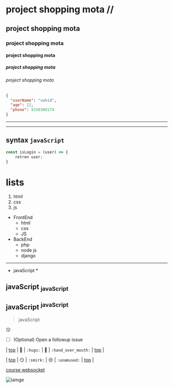 # project shopping mota //

## project shopping mota

### project shopping mota

#### project shopping mota

##### project shopping mota

###### project shopping mota

```json
{
  "userName": "vahid",
  "age": 22,
  "phone": 9150300174
}
```

---

---

## syntax `javaScript`

```javaScript
const isLogin = (user) => {
    retren user;
}
```

# lists

1. html
2. css
3. js

- FrontEnd
  - html
  - css
  - JS
- BackEnd
  - php
  - node js
  - django

---

- javaScript \*

## javaScript <sub>javaScript</sub>

## javaScript <sup>javaScript</sup>

> javaScript

:kissing:

- [ ] \(Optional) Open a followup issue

| [top](#smileys--emotion) | :hugs: | `:hugs:` | :hand_over_mouth: | `:hand_over_mouth:` | [top](#table-of-contents) |

| [top](#smileys--emotion) | :smirk: | `:smirk:` | :unamused: | `:unamused:` | [top](#table-of-contents) |

[course websocket ](https://sabzlearn.ir/wp-content/uploads/2024/01/IMAGE-1402-10-21-20_14_43-1-768x432.webp)

![iamge](https://sabzlearn.ir/wp-content/uploads/2024/01/IMAGE-1402-10-21-20_14_43-1-768x432.webp)
